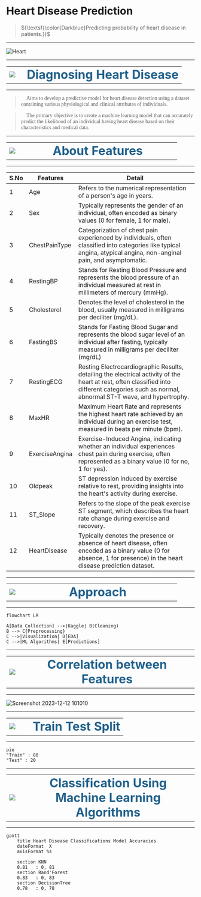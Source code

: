 # Heart Disease Prediction 

> ${\textsf{\color{Darkblue}Predicting probability of heart disease in patients.}}$
***

![Heart](https://www.econsight.com/wp-content/uploads/2022/12/Medical-Imaging.jpg)

***

<table align="center">
    <tr>
        <td width="10%">
            <img src="https://www.pngall.com/wp-content/uploads/2016/06/Health-Free-Download-PNG.png">
        </td>
        <td>
            <div align="center" style="font-size:200%">
                <font color="#21618C">
                    <b>Diagnosing Heart Disease</b> 
                </font>
            </div>
        </td>
    </tr>
</table>

<hr>

> <span style="font-family:Comic Sans MS"> 🎯 Aims to develop a predictive model for heart disease detection using a dataset containing various physiological and clinical attributes of individuals.</span> 

> <span style="font-family:Comic Sans MS"> 🎯 The primary objective is to create a machine learning model that can accurately predict the likelihood of an individual having heart disease based on their characteristics and medical data.</span>

___


<table align="center">
    <tr>
        <td width="7%">
            <img src="https://qvcc.edu/wp-content/uploads/2017/08/information-clipart-information-icon-1024x1024@2x.png">
        </td>
        <td>
            <div align="center" style="font-size:200%">
                <font color="#21618C">
                    <b>About Features</b> 
                </font>
            </div>
        </td>
    </tr>
</table>

<hr>

|S.No|Features|Detail|
|------|------|------|
|1    | Age|   Refers to the numerical representation of a person's age in years.    |
|2    |Sex|   Typically represents the gender of an individual, often encoded as binary values (0 for female, 1 for male).   |
|3    |ChestPainType|   Categorization of chest pain experienced by individuals, often classified into categories like typical angina, atypical angina, non-anginal pain, and asymptomatic.|
|4    |RestingBP|Stands for Resting Blood Pressure and represents the blood pressure of an individual measured at rest in millimeters of mercury (mmHg).|
|5    | Cholesterol	|Denotes the level of cholesterol in the blood, usually measured in milligrams per deciliter (mg/dL). |
|6    |FastingBS|Stands for Fasting Blood Sugar and represents the blood sugar level of an individual after fasting, typically measured in milligrams per deciliter (mg/dL)  |
|7    |RestingECG|Resting Electrocardiographic Results, detailing the electrical activity of the heart at rest, often classified into different categories such as normal, abnormal ST-T wave, and hypertrophy.|
|8    |MaxHR| Maximum Heart Rate and represents the highest heart rate achieved by an individual during an exercise test, measured in beats per minute (bpm). |
|9    | ExerciseAngina |Exercise-Induced Angina, indicating whether an individual experiences chest pain during exercise, often represented as a binary value (0 for no, 1 for yes). |
|10     |	Oldpeak	|ST depression induced by exercise relative to rest, providing insights into the heart's activity during exercise.   |
|11   | ST_Slope |Refers to the slope of the peak exercise ST segment, which describes the heart rate change during exercise and recovery.  |
|12     |	HeartDisease    |Typically denotes the presence or absence of heart disease, often encoded as a binary value (0 for absence, 1 for presence) in the heart disease prediction dataset.    |

***
<table align="center">
    <tr>
        <td width="7%">
            <img src="https://www.pngfind.com/pngs/m/302-3024990_control-tower-concept-approach-icon-hd-png-download.png">
        </td>
        <td>
            <div align="center" style="font-size:200%">
                <font color="#21618C">
                    <b>Approach</b> 
                </font>
            </div>
        </td>
    </tr>
</table>

<hr>


```mermaid
flowchart LR

A[Data Collection] -->|Kaggle| B(Cleaning)
B --> C{Preprocessing}
C -->|Visualization| D[EDA]
C -->|ML Algorithms| E[Predictions]
```
***
<table align="center">
    <tr>
        <td width="7%">
            <img src="https://flyclipart.com/thumb2/rubiks-cube-scrambled-256851.png">
        </td>
        <td>
            <div align="center" style="font-size:200%">
                <font color="#21618C">
                    <b>Correlation between Features</b> 
                </font>
            </div>
        </td>
    </tr>
</table>

<hr>

![Screenshot 2023-12-12 101010](https://github.com/Vengatesan-K/Portfolio/assets/128688827/317f5363-13aa-4890-8d3b-86811df5918e)

*** 
<table align="center">
    <tr>
        <td width="20%">
            <img src="https://cdn3.iconfinder.com/data/icons/arrows-25/137/Seperate-256.png">
        </td>
        <td>
            <div align="center" style="font-size:200%">
                <font color="#21618C">
                    <b>Train Test Split</b> 
                </font>
            </div>
        </td>
    </tr>
</table>

<hr>

```mermaid
pie
"Train" : 80
"Test" : 20
```
***

<table align="center">
    <tr>
        <td width="8%">
            <img src="https://cdn4.iconfinder.com/data/icons/big-data-analytics-volume-1/64/decision-tree-512.png">
        </td>
        <td>
            <div align="center" style="font-size:200%">
                <font color="#21618C">
                    <b>Classification Using Machine Learning Algorithms</b> 
                </font>
            </div>
        </td>
    </tr>
</table>

<hr>

```mermaid
gantt
    title Heart Disease Classifications Model Accuracies
    dateFormat  X
    axisFormat %s

    section KNN
    0.81   : 0, 81
    section Rand'Forest
    0.83   : 0, 83
    section DecisionTree
    0.78   : 0, 78
```
